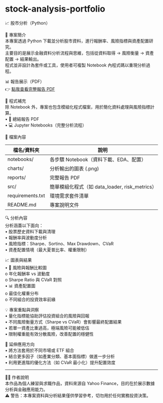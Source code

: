 # stock-analysis-portfolio
📈 股市分析（Python）

🧾 專案簡介  
本專案透過 Python 下載並分析股市資料，進行報酬率、風險指標與資產配置研究。  
主要目的是展示金融資料分析流程與思維，包括從資料取得 → 風險衡量 → 資產配置 → 結果輸出。  
程式並非設計為套件或工具，使用者可複製 Notebook 內程式碼以重現分析過程。  

📊 報告展示（PDF）  
👉 [點我查看完整報告 PDF](reports/股市資料分析pdf.pdf)  

🔎 程式補充  
除 Notebook 外，專案也包含模組化程式檔案，用於簡化資料處理與風險指標計算。  
•	📂 總結報告 PDF  
•	💻 Jupyter Notebooks（完整分析流程）  

📁 檔案內容  

| 檔名/資料夾            | 說明                                   |
|-------------------------|--------------------------------------|
| notebooks/              | 各步驟 Notebook（資料下載、EDA、配置）|
| charts/                 | 分析輸出的圖表 (.png)                |
| reports/                | 完整報告 PDF                         |
| src/                    | 簡單模組化程式（如 data_loader, risk_metrics）|
| requirements.txt        | 環境需求套件清單                      |
| README.md               | 專案說明文件                          |

🔍 分析內容  
分析涵蓋以下面向：  
•	股票歷史資料下載與清理  
•	報酬率與波動度分析  
•	風險指標：Sharpe、Sortino、Max Drawdown、CVaR  
•	資產配置情境（最大夏普比率、權重限制）  

📈 圖表與結果  
•	🎯 風險與報酬比較圖  
o	年化報酬率 vs 波動度  
o	Sharpe Ratio 與 CVaR 對照  
•	📊 資產配置圖  
o	最佳化權重分布  
o	不同組合的投資效率前緣  

💡 專案重點與洞察  
•	量化指標能協助評估投資組合的風險與回報  
•	不同風險衡量方式（Sharpe vs CVaR）會影響最終配置結果  
•	若單一資產比重過高，極端風險可能被低估  
•	限制權重能有效分散風險，改善配置的穩健性  

🧠 延伸應用方向  
•	將方法套用於不同市場或 ETF 組合  
•	結合更多因子（如產業分類、基本面指標）做進一步分析  
•	利用更進階的優化方法（如 CVaR 最小化）提升配置效度  

________________________________________  
🙋‍♂️ 作者說明  
本作品為個人練習與求職作品，資料來源自 Yahoo Finance，目的在於展示數據分析與金融應用能力。  
⚠️ 警告：本專案資料與分析結果僅供學習參考，切勿用於任何實務投資決策。  
